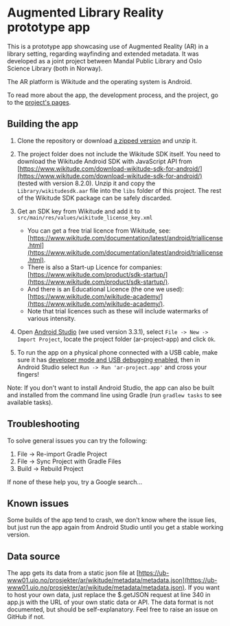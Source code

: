 # Augmented Library Reality prototype app 
This is a prototype app showcasing use of Augmented Reality (AR) in a library setting, regarding wayfinding and extended metadata.
It was developed as a joint project between Mandal Public Library and Oslo Science Library (both in Norway).

The AR platform is Wikitude and the operating system is Android.

To read more about the app, the development process, and the project, go to the [project's pages](https://scriptotek.github.io/ar-project/).

## Building the app

1. Clone the repository or download [a zipped version](https://github.com/scriptotek/ar-project-app/archive/master.zip) and unzip it.

2. The project folder does not include the Wikitude SDK itself. You need to download the Wikitude Android SDK with JavaScript API from [https://www.wikitude.com/download-wikitude-sdk-for-android/](https://www.wikitude.com/download-wikitude-sdk-for-android/) (tested with version 8.2.0). Unzip it and copy the `Library/wikitudesdk.aar` file into the `libs` folder of this project. The rest of the Wikitude SDK package can be safely discarded.

3. Get an SDK key from Wikitude and add it to `src/main/res/values/wikitude_license_key.xml`
   * You can get a free trial licence from Wikitude, see: [https://www.wikitude.com/documentation/latest/android/triallicense.html](https://www.wikitude.com/documentation/latest/android/triallicense.html).
   * There is also a Start-up Licence for companies: [https://www.wikitude.com/product/sdk-startup/](https://www.wikitude.com/product/sdk-startup/).
   * And there is an Educational Licence (the one we used): [https://www.wikitude.com/wikitude-academy/](https://www.wikitude.com/wikitude-academy/).
   * Note that trial licences such as these will include watermarks of various intensity.
   
4. Open [Android Studio](https://developer.android.com/studio) (we used version 3.3.1), select `File -> New -> Import Project`, locate the project folder (ar-project-app) and click `Ok`.

5. To run the app on a physical phone connected with a USB cable, make sure it has [developer mode and USB debugging enabled](https://developer.android.com/studio/debug/dev-options), then in Android Studio select `Run -> Run 'ar-project.app'` and cross your fingers!

Note: If you don't want to install Android Studio, the app can also be built and installed from the command line using Gradle (run `gradlew tasks` to see available tasks).

## Troubleshooting

To solve general issues you can try the following:

1. File  -> Re-import Gradle Project
2. File	 -> Sync Project with Gradle Files
3. Build -> Rebuild Project

If none of these help you, try a Google search...

## Known issues

Some builds of the app tend to crash, we don't know where the issue lies, but just run the app again from Android Studio until you get a stable working version.

## Data source

The app gets its data from a static json file at [https://ub-www01.uio.no/prosjekter/ar/wikitude/metadata/metadata.json](https://ub-www01.uio.no/prosjekter/ar/wikitude/metadata/metadata.json).
If you want to host your own data, just replace the $.getJSON request at line 340 in app.js with the URL of your own static data or API.
The data format is not documented, but should be self-explanatory.
Feel free to raise an issue on GitHub if not.
